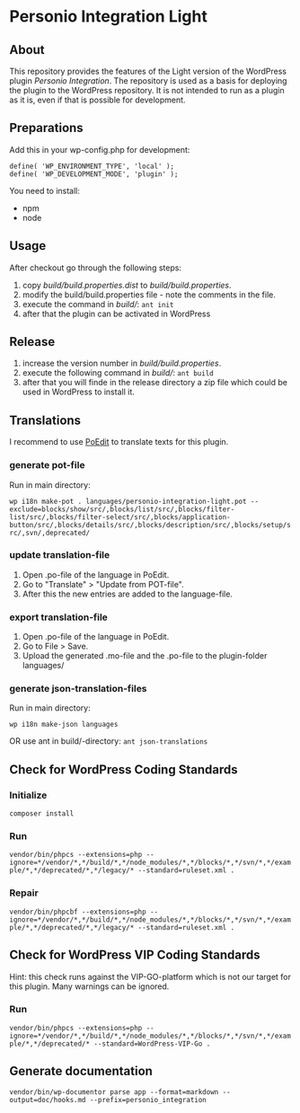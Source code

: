 # Personio Integration Light

## About

This repository provides the features of the Light version of the WordPress plugin _Personio Integration_. The repository is used as a basis for deploying the plugin to the WordPress repository. It is not intended to run as a plugin as it is, even if that is possible for development.

## Preparations

Add this in your wp-config.php for development:

```
define( 'WP_ENVIRONMENT_TYPE', 'local' );
define( 'WP_DEVELOPMENT_MODE', 'plugin' );
```

You need to install:
* npm
* node

## Usage

After checkout go through the following steps:

1. copy _build/build.properties.dist_ to _build/build.properties_.
2. modify the build/build.properties file - note the comments in the file.
3. execute the command in _build/_: `ant init`
4. after that the plugin can be activated in WordPress

## Release

1. increase the version number in _build/build.properties_.
2. execute the following command in _build/_: `ant build`
3. after that you will finde in the release directory a zip file which could be used in WordPress to install it.

## Translations

I recommend to use [PoEdit](https://poedit.net/) to translate texts for this plugin.

### generate pot-file

Run in main directory:

`wp i18n make-pot . languages/personio-integration-light.pot --exclude=blocks/show/src/,blocks/list/src/,blocks/filter-list/src/,blocks/filter-select/src/,blocks/application-button/src/,blocks/details/src/,blocks/description/src/,blocks/setup/src/,svn/,deprecated/`

### update translation-file

1. Open .po-file of the language in PoEdit.
2. Go to "Translate" > "Update from POT-file".
3. After this the new entries are added to the language-file.

### export translation-file

1. Open .po-file of the language in PoEdit.
2. Go to File > Save.
3. Upload the generated .mo-file and the .po-file to the plugin-folder languages/

### generate json-translation-files

Run in main directory:

`wp i18n make-json languages`

OR use ant in build/-directory: `ant json-translations`

## Check for WordPress Coding Standards

### Initialize

`composer install`

### Run

`vendor/bin/phpcs --extensions=php --ignore=*/vendor/*,*/build/*,*/node_modules/*,*/blocks/*,*/svn/*,*/example/*,*/deprecated/*,*/legacy/* --standard=ruleset.xml .`

### Repair

`vendor/bin/phpcbf --extensions=php --ignore=*/vendor/*,*/build/*,*/node_modules/*,*/blocks/*,*/svn/*,*/example/*,*/deprecated/*,*/legacy/* --standard=ruleset.xml .`

## Check for WordPress VIP Coding Standards

Hint: this check runs against the VIP-GO-platform which is not our target for this plugin. Many warnings can be ignored.

### Run

`vendor/bin/phpcs --extensions=php --ignore=*/vendor/*,*/build/*,*/node_modules/*,*/blocks/*,*/svn/*,*/example/*,*/deprecated/* --standard=WordPress-VIP-Go .`

## Generate documentation

`vendor/bin/wp-documentor parse app --format=markdown --output=doc/hooks.md --prefix=personio_integration`
